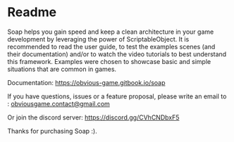 Readme
=====================================

Soap helps you gain speed and keep a clean architecture in your game development by leveraging the power of ScriptableObject.
It is recommended to read the user guide, to test the examples scenes (and their documentation) and/or to watch the video tutorials to best understand this framework.
Examples were chosen to showcase basic and simple situations that are common in games.

Documentation: https://obvious-game.gitbook.io/soap

If you have questions, issues or a feature proposal, please write an email to :
obviousgame.contact@gmail.com

Or join the discord server:
https://discord.gg/CVhCNDbxF5

Thanks for purchasing Soap :).